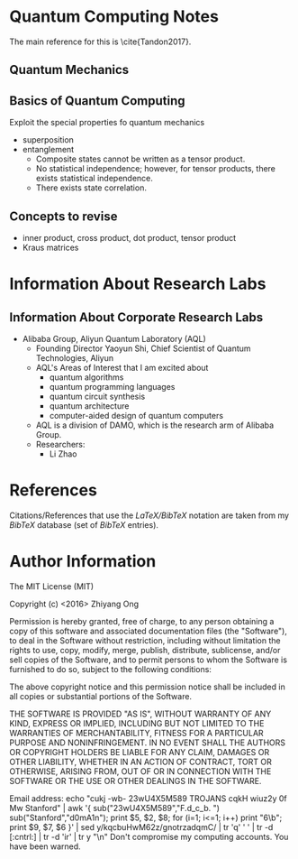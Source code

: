 #	Quantum Computing Notes

The main reference for this is \cite{Tandon2017}.


## Quantum Mechanics



##	Basics of Quantum Computing

Exploit the special properties fo quantum mechanics
+ superposition
+ entanglement
	- Composite states cannot be written as a tensor product.
	- No statistical independence; however, for tensor products, there exists
		statistical independence. 
	- There exists state correlation.









##	Concepts to revise

+ inner product, cross product, dot product, tensor product
+ Kraus matrices








#	Information About Research Labs

##	Information About Corporate Research Labs 

+ Alibaba Group, Aliyun Quantum Laboratory (AQL)
	- Founding Director Yaoyun Shi, Chief Scientist of Quantum Technologies, Aliyun
	- AQL's Areas of Interest that I am excited about
		* quantum algorithms
		* quantum programming languages
		* quantum circuit synthesis
		* quantum architecture
		* computer-aided design of quantum computers
	- AQL is a division of DAMO, which is the research arm of Alibaba Group.
	- Researchers:
		* Li Zhao


#	References

Citations/References that use the *LaTeX/BibTeX* notation are taken
	from my *BibTeX* database (set of *BibTeX* entries).




#	Author Information

The MIT License (MIT)

Copyright (c) <2016> Zhiyang Ong

Permission is hereby granted, free of charge, to any person obtaining a copy of this software and associated documentation files (the "Software"), to deal in the Software without restriction, including without limitation the rights to use, copy, modify, merge, publish, distribute, sublicense, and/or sell copies of the Software, and to permit persons to whom the Software is furnished to do so, subject to the following conditions:

The above copyright notice and this permission notice shall be included in all copies or substantial portions of the Software.

THE SOFTWARE IS PROVIDED "AS IS", WITHOUT WARRANTY OF ANY KIND, EXPRESS OR IMPLIED, INCLUDING BUT NOT LIMITED TO THE WARRANTIES OF MERCHANTABILITY, FITNESS FOR A PARTICULAR PURPOSE AND NONINFRINGEMENT. IN NO EVENT SHALL THE AUTHORS OR COPYRIGHT HOLDERS BE LIABLE FOR ANY CLAIM, DAMAGES OR OTHER LIABILITY, WHETHER IN AN ACTION OF CONTRACT, TORT OR OTHERWISE, ARISING FROM, OUT OF OR IN CONNECTION WITH THE SOFTWARE OR THE USE OR OTHER DEALINGS IN THE SOFTWARE.

Email address: echo "cukj -wb- 23wU4X5M589 TROJANS cqkH wiuz2y 0f Mw Stanford" | awk '{ sub("23wU4X5M589","F.d_c_b. ") sub("Stanford","d0mA1n"); print $5, $2, $8; for (i=1; i<=1; i++) print "6\b"; print $9, $7, $6 }' | sed y/kqcbuHwM62z/gnotrzadqmC/ | tr 'q' ' ' | tr -d [:cntrl:] | tr -d 'ir' | tr y "\n"		Don't compromise my computing accounts. You have been warned.

